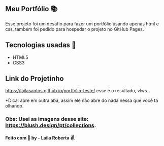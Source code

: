 
## Meu Portfólio 📚
Esse projeto foi um desafio para fazer um portfólio usando apenas html e css, também foi pedido para hospedar o projeto no GitHub Pages.

## Tecnologias usadas :rocket: 

- HTML5
- CSS3


## Link do Projetinho

https://lailasantos.github.io/portfolio-teste/ esse é o resultado, vlws.

*Dica: abre em outra aba, assim ele não abre do nada nessa que você tá olhando.

### Obs: Usei as imagens desse site: https://blush.design/pt/collections.


####  Feito com :purple_heart:  by - Laila Roberta :v:.



